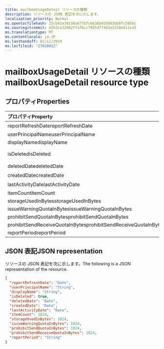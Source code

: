 ```yaml
---
title: mailboxUsageDetail リソースの種類
description: リソースの JSON 表記を次に示します。
localization_priority: Normal
ms.openlocfilehash: 25cb41e38138a677bfc6636b035003bb8fc5858c
ms.sourcegitcommit: d2b3ca32602ffa76cc7925d7f4d1e2258e611ea5
ms.translationtype: MT
ms.contentlocale: ja-JP
ms.lasthandoff: 01/11/2019
ms.locfileid: "27818012"
---
```

# <a name="mailboxusagedetail-resource-type"></a><span data-ttu-id="5907d-103">mailboxUsageDetail リソースの種類</span><span class="sxs-lookup"><span data-stu-id="5907d-103">mailboxUsageDetail resource type</span></span>

## <a name="properties"></a><span data-ttu-id="5907d-104">プロパティ</span><span class="sxs-lookup"><span data-stu-id="5907d-104">Properties</span></span>

| <span data-ttu-id="5907d-105">プロパティ</span><span class="sxs-lookup"><span data-stu-id="5907d-105">Property</span></span>                        | <span data-ttu-id="5907d-106">種類</span><span class="sxs-lookup"><span data-stu-id="5907d-106">Type</span></span>    |
| :------------------------------ | :------ |
| <span data-ttu-id="5907d-107">reportRefreshDate</span><span class="sxs-lookup"><span data-stu-id="5907d-107">reportRefreshDate</span></span>               | <span data-ttu-id="5907d-108">日付</span><span class="sxs-lookup"><span data-stu-id="5907d-108">Date</span></span>    |
| <span data-ttu-id="5907d-109">userPrincipalName</span><span class="sxs-lookup"><span data-stu-id="5907d-109">userPrincipalName</span></span>               | <span data-ttu-id="5907d-110">String</span><span class="sxs-lookup"><span data-stu-id="5907d-110">String</span></span>  |
| <span data-ttu-id="5907d-111">displayName</span><span class="sxs-lookup"><span data-stu-id="5907d-111">displayName</span></span>                     | <span data-ttu-id="5907d-112">String</span><span class="sxs-lookup"><span data-stu-id="5907d-112">String</span></span>  |
| <span data-ttu-id="5907d-113">isDeleted</span><span class="sxs-lookup"><span data-stu-id="5907d-113">isDeleted</span></span>                       | <span data-ttu-id="5907d-114">ブール型</span><span class="sxs-lookup"><span data-stu-id="5907d-114">Boolean</span></span> |
| <span data-ttu-id="5907d-115">deletedDate</span><span class="sxs-lookup"><span data-stu-id="5907d-115">deletedDate</span></span>                     | <span data-ttu-id="5907d-116">日付</span><span class="sxs-lookup"><span data-stu-id="5907d-116">Date</span></span>    |
| <span data-ttu-id="5907d-117">createdDate</span><span class="sxs-lookup"><span data-stu-id="5907d-117">createdDate</span></span>                     | <span data-ttu-id="5907d-118">日付</span><span class="sxs-lookup"><span data-stu-id="5907d-118">Date</span></span>    |
| <span data-ttu-id="5907d-119">lastActivityDate</span><span class="sxs-lookup"><span data-stu-id="5907d-119">lastActivityDate</span></span>                | <span data-ttu-id="5907d-120">日付</span><span class="sxs-lookup"><span data-stu-id="5907d-120">Date</span></span>    |
| <span data-ttu-id="5907d-121">itemCount</span><span class="sxs-lookup"><span data-stu-id="5907d-121">itemCount</span></span>                       | <span data-ttu-id="5907d-122">Int64</span><span class="sxs-lookup"><span data-stu-id="5907d-122">Int64</span></span>   |
| <span data-ttu-id="5907d-123">storageUsedInBytes</span><span class="sxs-lookup"><span data-stu-id="5907d-123">storageUsedInBytes</span></span>              | <span data-ttu-id="5907d-124">Int64</span><span class="sxs-lookup"><span data-stu-id="5907d-124">Int64</span></span>   |
| <span data-ttu-id="5907d-125">issueWarningQuotaInBytes</span><span class="sxs-lookup"><span data-stu-id="5907d-125">issueWarningQuotaInBytes</span></span>        | <span data-ttu-id="5907d-126">Int64</span><span class="sxs-lookup"><span data-stu-id="5907d-126">Int64</span></span>   |
| <span data-ttu-id="5907d-127">prohibitSendQuotaInBytes</span><span class="sxs-lookup"><span data-stu-id="5907d-127">prohibitSendQuotaInBytes</span></span>        | <span data-ttu-id="5907d-128">Int64</span><span class="sxs-lookup"><span data-stu-id="5907d-128">Int64</span></span>   |
| <span data-ttu-id="5907d-129">prohibitSendReceiveQuotaInBytes</span><span class="sxs-lookup"><span data-stu-id="5907d-129">prohibitSendReceiveQuotaInBytes</span></span> | <span data-ttu-id="5907d-130">Int64</span><span class="sxs-lookup"><span data-stu-id="5907d-130">Int64</span></span>   |
| <span data-ttu-id="5907d-131">reportPeriod</span><span class="sxs-lookup"><span data-stu-id="5907d-131">reportPeriod</span></span>                    | <span data-ttu-id="5907d-132">String</span><span class="sxs-lookup"><span data-stu-id="5907d-132">String</span></span>  |

## <a name="json-representation"></a><span data-ttu-id="5907d-133">JSON 表記</span><span class="sxs-lookup"><span data-stu-id="5907d-133">JSON representation</span></span>

<span data-ttu-id="5907d-134">リソースの JSON 表記を次に示します。</span><span class="sxs-lookup"><span data-stu-id="5907d-134">The following is a JSON representation of the resource.</span></span>

<!-- {
  "blockType": "resource",
  "@odata.type": "microsoft.graph.mailboxUsageDetail"
} -->

```json
{
  "reportRefreshDate": "Date", 
  "userPrincipalName": "String", 
  "displayName": "String", 
  "isDeleted": true, 
  "deletedDate": "Date", 
  "createdDate": "Date", 
  "lastActivityDate": "Date", 
  "itemCount": 1024, 
  "storageUsedInBytes": 1024, 
  "issueWarningQuotaInBytes": 1024, 
  "prohibitSendQuotaInBytes": 1024, 
  "prohibitSendReceiveQuotaInBytes": 1024, 
  "reportPeriod": "String"
}
```

